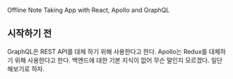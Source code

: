 Offline Note Taking App with React, Apollo and GraphQL

## 시작하기 전
GraphQL은 REST API를 대체 하기 위해 사용한다고 한다.
Apollo는 Redux를 대체하기 위해 사용한다고 한다.
백엔드에 대한 기본 지식이 없어 무슨 말인지 모르겠다. 일단 해보기로 하자.

